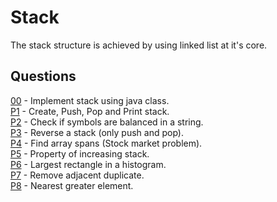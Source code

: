 # Stack
The stack structure is achieved by using linked list at it's core. 

## Questions
[00](https://github.com/Lakshitnagar/DS-ALGO/blob/master/ds/stack/Stack.java) - Implement stack using java class.\
[P1](https://github.com/Lakshitnagar/DS-ALGO/tree/master/ds/stack/p1) - Create, Push, Pop and Print stack.\
[P2](https://github.com/Lakshitnagar/DS-ALGO/tree/master/ds/stack/p2) - Check if symbols are balanced in a string.\
[P3](https://github.com/Lakshitnagar/DS-ALGO/tree/master/ds/stack/p3) - Reverse a stack (only push and pop).\
[P4](https://github.com/Lakshitnagar/DS-ALGO/tree/master/ds/stack/p4) - Find array spans (Stock market problem).\
[P5](https://github.com/Lakshitnagar/DS-ALGO/tree/master/ds/stack/p5) - Property of increasing stack.\
[P6](https://github.com/Lakshitnagar/DS-ALGO/tree/master/ds/stack/p6) - Largest rectangle in a histogram.\
[P7](https://github.com/Lakshitnagar/DS-ALGO/tree/master/ds/stack/p7) - Remove adjacent duplicate.\
[P8](https://github.com/Lakshitnagar/DS-ALGO/tree/master/ds/stack/p8) - Nearest greater element.
